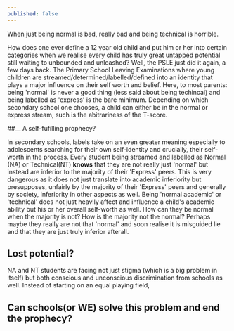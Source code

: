 ```yaml
---
published: false
---
```

When just being normal is bad, really bad and being technical is horrible.


How does one ever define a 12 year old child and put him or her into certain categories when we realise every child has truly great untapped potential still waiting to unbounded and unleashed? Well, the PSLE just did it again, a few days back. The Primary School Leaving Examinations where young children are streamed/determined/labelled/defined into an identity that plays a major influence on their self worth and belief. Here, to most parents: being 'normal' is never a good thing (less said about being techincal) and being labelled as 'express' is the bare minimum. Depending on which secondary school one chooses, a child can either be in the normal or express stream, such is the abitrariness of the T-score. 

##__ A self-fufilling prophecy?

In secondary schools, labels take on an even greater meaning especially to adolescents searching for their own self-identity and crucially, their self-worth in the process. Every student being streamed and labelled as Normal (NA) or Technical(NT) ****knows**** that they are not really just 'normal' but instead are inferior to the majority of their 'Express' peers. This is very dangerous as it does not just translate into academic inferiority but presupposes, unfairly by the majority of their 'Express' peers and generally by society, inferiority in other aspects as well. Being 'normal academic' or 'technical' does not just heavily affect and influence a child's academic ability but his or her overall self-worth as well. How can they be normal when the majority is not? How is the majority not the normal? Perhaps maybe they really are not that 'normal' and soon realise it is misguided lie and that they are just truly inferior afterall.


## Lost potential?

NA and NT students are facing not just stigma (which is a big problem in itself) but both conscious and unconscious discrimination from schools as well. Instead of starting on an equal playing field,

## Can schools(or WE) solve this problem and end the prophecy?








